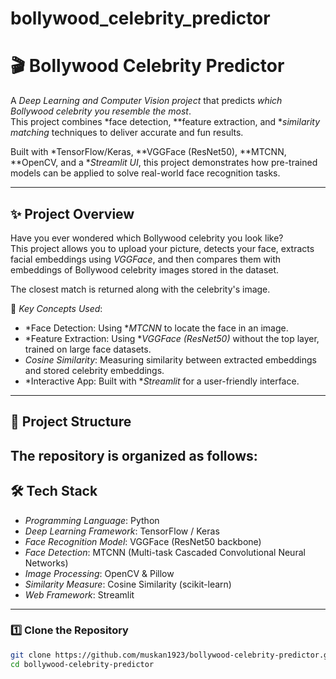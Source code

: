 # bollywood_celebrity_predictor
# 🎬 Bollywood Celebrity Predictor  

A *Deep Learning and Computer Vision project* that predicts *which Bollywood celebrity you resemble the most*.  
This project combines *face detection, **feature extraction, and **similarity matching* techniques to deliver accurate and fun results.  

Built with *TensorFlow/Keras, **VGGFace (ResNet50), **MTCNN, **OpenCV, and a **Streamlit UI*, this project demonstrates how pre-trained models can be applied to solve real-world face recognition tasks.  

---

## ✨ Project Overview  

Have you ever wondered which Bollywood celebrity you look like?  
This project allows you to upload your picture, detects your face, extracts facial embeddings using *VGGFace*, and then compares them with embeddings of Bollywood celebrity images stored in the dataset.  

The closest match is returned along with the celebrity's image.  

🔑 *Key Concepts Used*:  
- *Face Detection: Using **MTCNN* to locate the face in an image.  
- *Feature Extraction: Using **VGGFace (ResNet50)* without the top layer, trained on large face datasets.  
- *Cosine Similarity*: Measuring similarity between extracted embeddings and stored celebrity embeddings.  
- *Interactive App: Built with **Streamlit* for a user-friendly interface.  

---

## 📂 Project Structure  

The repository is organized as follows:
---

## 🛠 Tech Stack  

- *Programming Language*: Python  
- *Deep Learning Framework*: TensorFlow / Keras  
- *Face Recognition Model*: VGGFace (ResNet50 backbone)  
- *Face Detection*: MTCNN (Multi-task Cascaded Convolutional Neural Networks)  
- *Image Processing*: OpenCV & Pillow  
- *Similarity Measure*: Cosine Similarity (scikit-learn)  
- *Web Framework*: Streamlit  

---


### 1️⃣ Clone the Repository  
```bash
git clone https://github.com/muskan1923/bollywood-celebrity-predictor.git
cd bollywood-celebrity-predictor
